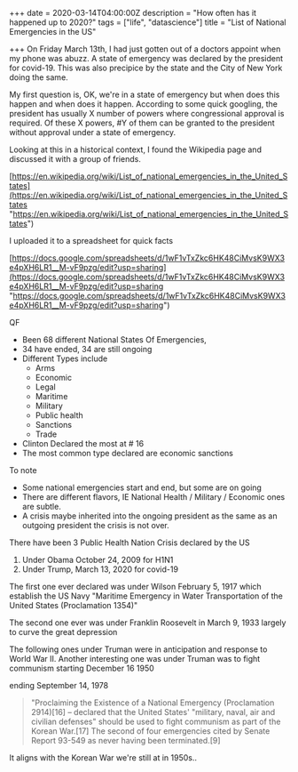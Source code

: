 +++
date = 2020-03-14T04:00:00Z
description = "How often has it happened up to 2020?"
tags = ["life", "datascience"]
title = "List of National Emergencies in the US"

+++
On Friday March 13th, I had just gotten out of a doctors appoint when my phone was abuzz. A state of emergency was declared by the president for covid-19. This was also precipice by the state and the City of New York doing the same.

My first question is, OK, we're in a state of emergency but when does this happen and when does it happen. According to some quick googling, the president has usually X number of powers where congressional approval is required. Of these X powers, #Y of them can be granted to the president without approval under a state of emergency.

Looking at this in a historical context, I found the Wikipedia page and discussed it with a group of friends.

[https://en.wikipedia.org/wiki/List_of_national_emergencies_in_the_United_States](https://en.wikipedia.org/wiki/List_of_national_emergencies_in_the_United_States "https://en.wikipedia.org/wiki/List_of_national_emergencies_in_the_United_States")

I uploaded it to a spreadsheet for quick facts

[https://docs.google.com/spreadsheets/d/1wF1vTxZkc6HK48CiMvsK9WX3e4pXH6LR1__M-vF9pzg/edit?usp=sharing](https://docs.google.com/spreadsheets/d/1wF1vTxZkc6HK48CiMvsK9WX3e4pXH6LR1__M-vF9pzg/edit?usp=sharing "https://docs.google.com/spreadsheets/d/1wF1vTxZkc6HK48CiMvsK9WX3e4pXH6LR1__M-vF9pzg/edit?usp=sharing")

QF

* Been 68 different National States Of Emergencies, 
* 34 have ended, 34 are still ongoing
* Different Types include
  * Arms
  * Economic
  * Legal
  * Maritime
  * Military
  * Public health
  * Sanctions
  * Trade
* Clinton Declared the most at # 16
* The most common type declared are economic sanctions

To note

* Some national emergencies start and end, but some are on going
* There are different flavors, IE National Health  / Military / Economic ones  are subtle.
* A crisis maybe inherited into the ongoing president as the same as an outgoing president the crisis is not over.

There have been 3 Public Health Nation Crisis declared by the US

1. Under Obama	October 24, 2009 for H1N1
2. Under Trump, March 13, 2020 for covid-19

The first one ever declared was under Wilson February 5, 1917 which establish the US Navy "Maritime	Emergency in Water Transportation of the United States (Proclamation 1354)"

The second one ever was  under Franklin Roosevelt in 	March 9, 1933 largely to curve the great depression

The following ones under Truman were in anticipation and response to World War II. Another interesting one was under Truman was to fight communism starting December 16 1950

ending September 14, 1978

> "Proclaiming the Existence of a National Emergency (Proclamation 2914)\[16\] – declared that the United States' "military, naval, air and civilian defenses" should be used to fight communism as part of the Korean War.\[17\] The second of four emergencies cited by Senate Report 93-549 as never having been terminated.\[9\]

It aligns with the Korean War we're still at in 1950s..